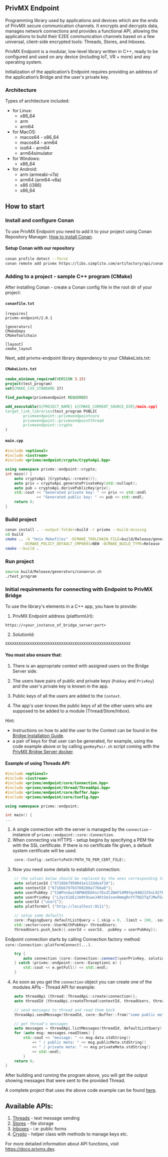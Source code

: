 ## PrivMX Endpoint
Programming library used by applications and devices which are the ends of PrivMX secure communication channels. It encrypts and decrypts data, manages network connections and provides a functional API, allowing the applications to build their E2EE communication channels based on a few universal, client-side encrypted tools: Threads, Stores, and Inboxes.

PrivMX Endpoint is a modular, low-level library written in C++, ready to be configured and used on any device (including IoT, VR + more) and any operating system.

Initialization of the application’s Endpoint requires providing an address of the application’s Bridge and the user's private key.

### Architecture
Types of architecture included:
- for Linux:
	- x86_64
	- arm
	- arm64
- for MacOS:
	- macos64 - x86_64
	- macos64 - arm64
	- ios64 - arm64
	- arm64simulator
- for Windows:
	- x86_64
- for Android:
	- arm (armeabi-v7a)
	- arm64 (arm64-v8a)
	- x86 (i386)
	- x86_64

## How to start

### Install and configure Conan
To use PrivMX Endpoint you need to add it to your project using Conan Repository Manager. 
[How to install Conan](https://docs.conan.io/2/installation.html).

#### Setup Conan with our repository
```bash
conan profile detect --force
conan remote add privmx https://libs.simplito.com/artifactory/api/conan/privmx
```

### Adding to a project - sample C++ program (CMake)


After installing Conan - create a Conan config file in the root dir of your project:

#### **`conanfile.txt`**
```
[requires]
privmx-endpoint/2.0.1

[generators]
CMakeDeps
CMakeToolchain

[layout]
cmake_layout
```


Next, add privmx-endpoint library dependency to your CMakeLists.txt:
#### **`CMakeLists.txt`**
```cmake
cmake_minimum_required(VERSION 3.15)
project(test_program)
set(CMAKE_CXX_STANDARD 17)

find_package(privmxendpoint REQUIRED)

add_executable(${PROJECT_NAME} ${CMAKE_CURRENT_SOURCE_DIR}/main.cpp)
target_link_libraries(test_program PUBLIC 
		privmxendpoint::privmxendpointcore 
		privmxendpoint::privmxendpointthread 
		privmxendpoint::crypto
)
```

#### **`main.cpp`**
```cpp
#include <optional>
#include <iostream>
#include <privmx/endpoint/crypto/CryptoApi.hpp>

using namespace privmx::endpoint::crypto;
int main() {
    auto cryptoApi {CryptoApi::create()};
	auto priv = cryptoApi.generatePrivateKey(std::nullopt);
	auto pub = cryptoApi.derivePublicKey(priv);
	std::cout << "Generated private key: " << priv << std::endl
		      << "Generated public key: " << pub << std::endl;
	return 0;
}
```
### Build project

```bash
conan install . --output-folder=build -r privmx --build-missing
cd build
cmake .. -G "Unix Makefiles" -DCMAKE_TOOLCHAIN_FILE=build/Release/generators/conan_toolchain.cmake \
        -DCMAKE_POLICY_DEFAULT_CMP0091=NEW -DCMAKE_BUILD_TYPE=Release
cmake --build .
```

### Run project

```bash
source build/Release/generators/conanrun.sh
./test_program
```

### Initial requirements for connecting with Endpoint to PrivMX Bridge

To use the library's elements in a C++ app, you have to provide:

1. PrivMX Endpoint address (platformUrl):

```
https://<your_instance_of_bridge_server:port>
```

2. SolutionId:

```
XXXXXXXXXXXXXXXXXXXXXXXXXXXXXXXXXXXXXXXXXXXXXXXXXXXXXXXX
```

#### You must also ensure that:

1. There is an appropriate context with assigned users on the Bridge Server side.

2. The users have pairs of public and private keys (`Pubkey` and `PrivKey`) and the user's private key is known in the app.

3. Public keys of all the users are added to the `Context`.
 
4. The app's user knows the public keys of all the other users who are supposed to be added to a module (Thread/Store/Inbox).

Hint: 
- Instructions on how to add the user to the Context can be found in the [Bridge Installation Guide](https://docs.privmx.dev/bridge/getting-started).
- a pair of keys for that user can be generated, for example, using the code example above or by calling `genKeyPair.sh` script coming with the [PrivMX Bridge Server docker](https://github.com/simplito/privmx-bridge-docker).

#### Example of using Threads API:

``` cpp
#include <optional>
#include <iostream>
#include <privmx/endpoint/core/Connection.hpp>
#include <privmx/endpoint/thread/ThreadApi.hpp>
#include <privmx/endpoint/core/Buffer.hpp>
#include <privmx/endpoint/core/Config.hpp>

using namespace privmx::endpoint;

int main() {
...
```
1. A single connection with the server is managed by the `connection` - instance of `privmx::endpoint::core::Connection`.
2. When connecting via HTTPS - setup begins by specifying a PEM file with the SSL certificate. If there is no certificate file given, a default system certificate will be used.

``` cpp
	core::Config::setCertsPath(PATH_TO_PEM_CERT_FILE);

```
3. Now you need some details to establish connection:

``` cpp
	// the values below should be replaced by the ones corresponding to your Brigde Server instance.
	auto solutionId {"6716bb7950041e112ddeaf18"};
	auto contextId {"6716bb79763760280a77b6a0"};
	auto userPubKey {"51WPnnGwztNPWUDEbhncYDxZCZWAFS4M9Yqv94N2335nL92fEn"};
	auto userPrivKey {"L3ycXibEzJm9t9swoJ4KtSmJsenHmmgRnYY79Q2TqfJMwTGaWfA7"};
	auto userId {"user1"};
	auto platformUrl {"http://localhost:9111"};

	// setup some defaults
	core::PagingQuery defaultListQuery = {.skip = 0, .limit = 100, .sortOrder = "desc"};
	std::vector<core::UserWithPubKey> threadUsers;
	threadUsers.push_back({.userId = userId, .pubKey = userPubKey});
```
Endpoint connection starts by calling Connection factory method: `core::Connection::platformConnect(...)`.

``` cpp
	try { 
		auto connection {core::Connection::connect(userPrivKey, solutionId, platformUrl)};
	} catch (privmx::endpoint::core::Exception& e) {
		std::cout << e.getFull() << std::endl;
	}
```

4. As soon as you get the `connection` object you can create one of the modules APIs - Thread API for example:


``` cpp
	auto threadApi {thread::ThreadApi::create(connection)};
	auto threadId {threadApi.createThread(contextId, threadUsers, threadUsers, core::Buffer::from("some thread's public meta-data"), core::Buffer::from("some thread's private meta-data"))};

	// send messages to thread and read them back
	threadApi.sendMessage(threadId, core::Buffer::from("some public meta-data"), core::Buffer::from("some private meta-data"), core::Buffer::from("message"));

	// get thread's messages
	auto messages = threadApi.listMessages(threadId, defaultListQuery);
	for (auto msg: messages.readItems) {
		std::cout << "message: " << msg.data.stdString()
			<< " / public meta: " << msg.publicMeta.stdString() 
			<< " / private meta: " << msg.privateMeta.stdString() 
			<< std::endl;
		}
	return 0;
}
```
After building and running the program above, you will get the output showing messages that were sent to the provided Thread.

A complete project that uses the above code example can be found [here](https://github.com/simplito/privmx-webendpoint/tree/main/examples/minimal).

## Available APIs:

1. [Threads](https://docs.privmx.dev/reference/cpp/endpoint/thread/thread-api) - text message sending
2. [Stores](https://docs.privmx.dev/reference/cpp/endpoint/store/store-api) - file storage
3. [Inboxes](https://docs.privmx.dev/reference/cpp/endpoint/inbox/inbox-api) - i.e: public forms
4. [Crypto](https://docs.privmx.dev/reference/cpp/endpoint/crypto/crypto-api) - helper class with methods to manage keys etc.


For more detailed information about API functions, visit https://docs.privmx.dev.
